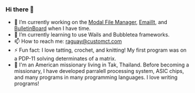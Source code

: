 ### Hi there 👋

- 🔭 I’m currently working on the [Modal File Manager](https://github.com/raguay/ModalFileManager), [EmailIt](https://github.com/raguay/EmailIt), and [BulletinBoard](https://github.com/raguay/BulletinBoard) when I have time.
- 🌱 I’m currently learning to use Wails and Bubbletea frameworks.
- 📫 How to reach me: raguay@customct.com
- ⚡ Fun fact: I love tatting, crochet, and knitting! My first program was on a PDP-11 solving determinates of a matrix.
- 🏡 I'm an American missionary living in Tak, Thailand. Before becoming a missionary, I have developed parralell processing system, ASIC chips, and many programs in many programming languages. I love writing programs!
